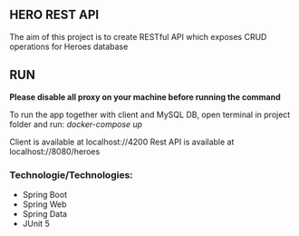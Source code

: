 ## HERO REST API
The aim of this project is to create RESTful API which exposes CRUD operations for Heroes database

## RUN
**Please disable all proxy on your machine before running the command**

To run the app together with client and MySQL DB, open terminal in project folder and run:
*docker-compose up*

Client is available at localhost://4200
Rest API is available at localhost://8080/heroes

### Technologie/Technologies:
* Spring Boot
* Spring Web
* Spring Data
* JUnit 5


